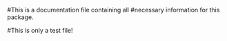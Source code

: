 #This is a documentation file containing all 
#necessary information for this package.

#This is only a test file!
